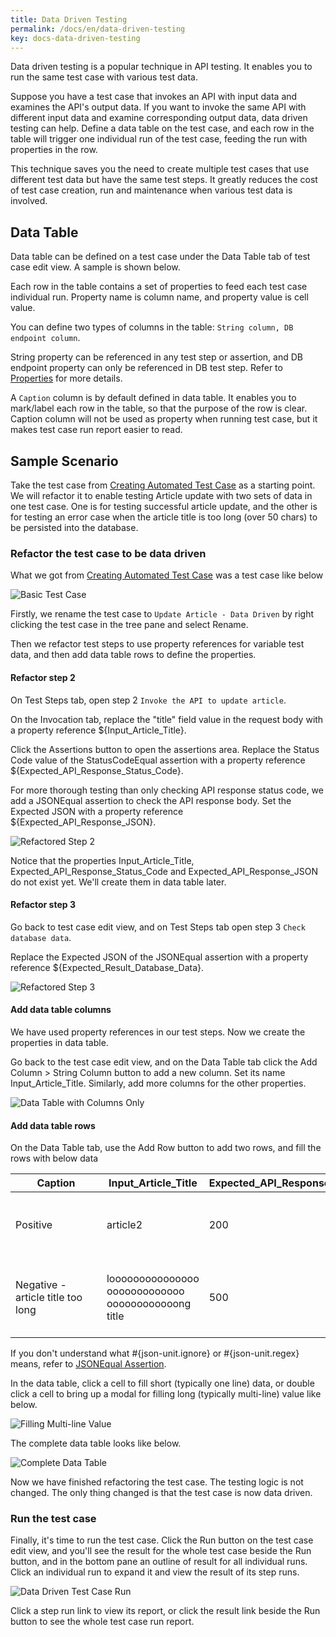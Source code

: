 ```yaml
---
title: Data Driven Testing
permalink: /docs/en/data-driven-testing
key: docs-data-driven-testing
---
```

Data driven testing is a popular technique in API testing. It enables you to run the same test case with various test data.

Suppose you have a test case that invokes an API with input data and examines the API's output data. If you want to invoke the same API with different input data and examine corresponding output data, data driven testing can help. Define a data table on the test case, and each row in the table will trigger one individual run of the test case, feeding the run with properties in the row.

This technique saves you the need to create multiple test cases that use different test data but have the same test steps. It greatly reduces the cost of test case creation, run and maintenance when various test data is involved.

## Data Table
Data table can be defined on a test case under the Data Table tab of test case edit view. A sample is shown below.

Each row in the table contains a set of properties to feed each test case individual run. Property name is column name, and property value is cell value.
    
You can define two types of columns in the table: `String column, DB endpoint column`.

String property can be referenced in any test step or assertion, and DB endpoint property can only be referenced in DB test step. Refer to [Properties](/docs/en/properties) for more details.

A `Caption` column is by default defined in data table. It enables you to mark/label each row in the table, so that the purpose of the row is clear. Caption column will not be used as property when running test case, but it makes test case run report easier to read.

## Sample Scenario
Take the test case from [Creating Automated Test Case](/docs/en/creating-automated-test-case) as a starting point. We will refactor it to enable testing Article update with two sets of data in one test case. One is for testing successful article update, and the other is for testing an error case when the article title is too long (over 50 chars) to be persisted into the database.

### Refactor the test case to be data driven
What we got from [Creating Automated Test Case](/docs/en/creating-automated-test-case) was a test case like below

![Basic Test Case](../../screenshots/basic-use/test-case-outline.png)

Firstly, we rename the test case to `Update Article - Data Driven` by right clicking the test case in the tree pane and select Rename.

Then we refactor test steps to use property references for variable test data, and then add data table rows to define the properties.

#### Refactor step 2
On Test Steps tab, open step 2 `Invoke the API to update article`.

On the Invocation tab, replace the "title" field value in the request body with a property reference ${Input_Article_Title}.

Click the Assertions button to open the assertions area. Replace the Status Code value of the StatusCodeEqual assertion with a property reference ${Expected_API_Response_Status_Code}.

For more thorough testing than only checking API response status code, we add a JSONEqual assertion to check the API response body. Set the Expected JSON with a property reference ${Expected_API_Response_JSON}.

![Refactored Step 2](../../screenshots/data-driven-testing/refactored-step-2.png)

Notice that the properties Input_Article_Title, Expected_API_Response_Status_Code and Expected_API_Response_JSON do not exist yet. We'll create them in data table later.

#### Refactor step 3
Go back to test case edit view, and on Test Steps tab open step 3 `Check database data`.

Replace the Expected JSON of the JSONEqual assertion with a property reference ${Expected_Result_Database_Data}.

![Refactored Step 3](../../screenshots/data-driven-testing/refactored-step-3.png)

#### Add data table columns
We have used property references in our test steps. Now we create the properties in data table.

Go back to the test case edit view, and on the Data Table tab click the Add Column > String Column button to add a new column. Set its name Input_Article_Title. Similarly, add more columns for the other properties.

![Data Table with Columns Only](../../screenshots/data-driven-testing/data-table-with-columns-only.png)

#### Add data table rows
On the Data Table tab, use the Add Row button to add two rows, and fill the rows with below data

| &nbsp;&nbsp;&nbsp;&nbsp;&nbsp;&nbsp;&nbsp;&nbsp;Caption&nbsp;&nbsp;&nbsp;&nbsp;&nbsp;&nbsp;&nbsp;&nbsp; | Input_Article_Title | Expected_API_Response_Status_Code | &nbsp;&nbsp;&nbsp;&nbsp;&nbsp;&nbsp;Expected_API_Response_JSON&nbsp;&nbsp;&nbsp;&nbsp;&nbsp;&nbsp; | Expected_Result_Database_Data |
| --- | --- | --- | --- | --- |
| Positive | article2 | 200 | {<br>&nbsp;&nbsp;"id": 2,<br>&nbsp;&nbsp;"title": "article2",<br>&nbsp;&nbsp;"content": "Once upon a time ..."<br>} | [{"id":1,"title":"article1","content":"content1"},{"id":2,"title":"article2","content":"Once upon a time ..."}] |
| Negative - article title too long | looooooooooooooo ooooooooooooo oooooooooooong title | 500 | {<br>&nbsp;&nbsp;"code": 500,<br>&nbsp;&nbsp;"message": "#{json-unit.ignore}",<br>&nbsp;&nbsp;"details": "#{json-unit.regex}.\*Value too long for column \\"TITLE[\\\\s\\\\S]\*"<br>} | [{"id":1,"title":"article1","content":"content1"},{"id":2,"title":"article2","content":"content2"}] |

If you don't understand what #{json-unit.ignore} or #{json-unit.regex} means, refer to [JSONEqual Assertion](/docs/en/assertions#jsonequal-assertion).

In the data table, click a cell to fill short (typically one line) data, or double click a cell to bring up a modal for filling long (typically multi-line) value like below.

![Filling Multi-line Value](../../screenshots/data-driven-testing/filling-multi-line-value.png)

The complete data table looks like below.

![Complete Data Table](../../screenshots/data-driven-testing/complete-data-table.png)

Now we have finished refactoring the test case. The testing logic is not changed. The only thing changed is that the test case is now data driven.

### Run the test case
Finally, it's time to run the test case. Click the Run button on the test case edit view, and you'll see the result for the whole test case beside the Run button, and in the bottom pane an outline of result for all individual runs. Click an individual run to expand it and view the result of its step runs.

![Data Driven Test Case Run](../../screenshots/data-driven-testing/data-driven-test-case-run.png)

Click a step run link to view its report, or click the result link beside the Run button to see the whole test case run report.